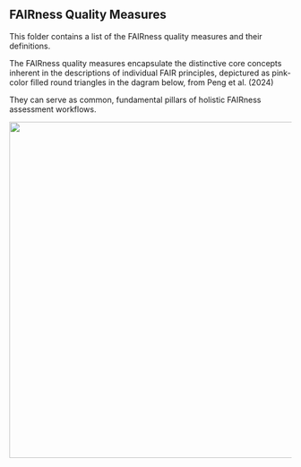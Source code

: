 
**FAIRness Quality Measures**
-------------------------------

This folder contains a list of the FAIRness quality measures and their definitions.

The FAIRness quality measures encapsulate the distinctive core concepts inherent in the descriptions of individual FAIR principles, depictured as pink-color filled round triangles in the dagram below, from Peng et al. (2024) 

They can serve as common, fundamental pillars of holistic FAIRness assessment workflows.

<img src="https://github.com/gepeng86/FAIR-QualityMeasures/blob/main/_images/Peng_etal_2024-IJED-Figure3.jpg" width="600" />


